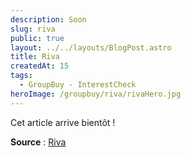 ```yaml
---
description: Soon
slug: riva
public: true
layout: ../../layouts/BlogPost.astro
title: Riva
createdAt: 15
tags:
  - GroupBuy - InterestCheck
heroImage: /groupbuy/riva/rivaHero.jpg
---
```



Cet article arrive bientôt !

**Source** : [Riva](https://oblotzky.industries/products/riva?variant=43740536307980)